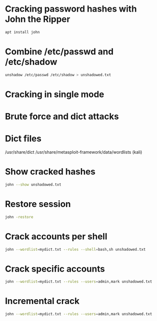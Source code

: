 # Cracking password hashes with John the Ripper
```bash
apt install john
```
# Combine /etc/passwd and /etc/shadow
```bash
unshadow /etc/passwd /etc/shadow > unshadowed.txt
```
# Cracking in single mode

# Brute force and dict attacks

# Dict files
/usr/share/dict
/usr/share/metasploit-framework/data/wordlists (kali)
# Show cracked hashes
```bash
john --show unshadowed.txt
```
# Restore session
```bash
john -restore
```
# Crack accounts per shell
```bash
john --wordlist=mydict.txt --rules --shell=bash,sh unshadowed.txt
```
# Crack specific accounts
```bash
john --wordlist=mydict.txt --rules --users=admin,mark unshadowed.txt
```
# Incremental crack
```bash
john --wordlist=mydict.txt --rules --users=admin,mark unshadowed.txt
```
